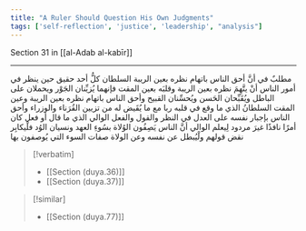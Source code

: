 ```yaml
---
title: "A Ruler Should Question His Own Judgments"
tags: ['self-reflection', 'justice', 'leadership', "analysis"]
---
```


 Section 31 in [[al-Adab al-kabīr]]

---
مطلبٌ في أنَّ أحق الناس باتهام نظره بعين الريبة السلطان كلُّ أحد حقيق  حين ينظر في أمور الناس  أنْ يتَّهِمَ نظره بعين الريبة وقلبَه بعين المقت فإنهما يُزيِّنان الجَوْر ويحملان على الباطل ويُقَبِّحان الحَسن ويُحسِّنان القبيح  وأحق الناس باتهام نظره بعين الريبة وعين المقت السلطانُ الذي ما وقع في قلبه ربا مع ما يُقَيض له من تزيين القُرَناء والوزراء  وأحق الناس بإجبار نفسه على العدل في النظر والقول والفعل الوالي الذي ما قال أو فعل كان أمرًا نافذًا غيرَ مردود  لِيعلم الوالي أنَّ الناس يَصِفُون الوُلاة بسُوءِ العهد ونسيان الوُد فلْيكابِر نقض قولهم ولْيُبطل عن نفسه وعن الولاة صفات السوء التي يُوصفون بها

> [!verbatim]
> - [[Section (duya.36)]]
> - [[Section (duya.37)]]

> [!similar]
> - [[Section (duya.77)]]
